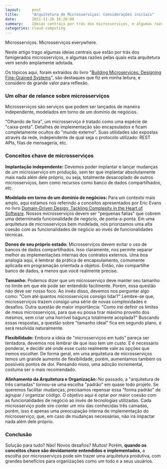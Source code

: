 ```yaml
---
layout:     post
title:      "Arquitetura de Microsserviços: Considerações iniciais"
date:       2021-11-26 16:26:00
summary:    Ideias centrais por trás dos microsserviços, e algumas razões pelas quais esta arquitetura vem sendo amplamente adotada.
categories: cloud-computing
---
```


Microsserviços. Microsserviços everywhere.

Neste artigo trago algumas ideias centrais que estão por trás dos famigerados microsserviços, e algumas razões pelas quais esta arquitetura vem sendo amplamente adotada.

Os tópicos aqui, foram extraídos do livro "[Building Microservices: Designing Fine-Grained Systems](https://www.amazon.com.br/dp/1492034029/)", são destaques que fiz em minha leitura, e considero de grande valor para reflexão.

### Um olhar de relance sobre microsserviços

Microsserviços são serviços que podem ser lançados de maneira independente, modelados em torno de um domínio de negócios.

"Olhando de fora", um microsserviço é tratado como uma espécie de "caixa-preta". Detalhes de implementação são encapsulados e ficam completamente ocultos do "mundo externo". Suas utilidades são expostas através da rede, independente de qual seja o protocolo utilizado: REST APIs, filas de mensageria, etc.

### Conceitos chave de microsserviços

**Implantação independente:** Devemos poder implantar e lançar mudanças de um microsserviço em produção, sem ter que implantar absolutamente mais nada além dele próprio, ou seja, totalmente desacoplado de outros microsserviços, bem como recursos como banco de dados compartilhados, etc.

**Modelado em torno de um domínio de negócios:** Para um contexto mais amplo, aqui estamos nos referindo a conceitos apresentados por Eric Evans no livro [Domain-Driven Design: Tackling Complexity in the Heart of Software](https://www.amazon.com/gp/product/0321125215/). Nossos microsserviços devem ser "pequenas fatias" que cobrem uma determinada funcionalidade de negócio, de ponta-a-ponta. Em uma arquitetura de microsserviços bem modelada, nós priorizamos uma alta coesão com as funcionalidades de negócio ao invés de funcionalidades técnicas.

**Donos de seu próprio estado:** Microsserviços devem evitar o uso de bancos de dados compartilhados. Isso claramente, nos permite separar melhor as implementações internas dos contratos externos. Uma boa analogia aqui, é lembrar da prática de encapsulamento, comumente aplicada em programação orientada a objetos. Então, não compartilhe banco de dados, a menos que você realmente precise.

**Tamanho:** Podemos dizer que um microsserviço deve manter seu tamanho no limite em que ele pode ser entendido facilmente. Porém, essa questão não deve ser nosso foco. Ao invés disso, devemos nos perguntar algo como: "Com até quantos microsserviços consigo lidar?" Lembre-se que, microsserviços trazem consigo uma série de novas complexidades e desafios. Outra questão de maior importância: "Como irei definir os limites de meus microsserviços, para que eu possa tirar máximo proveito dos mesmos, sem criar uma horrível bagunça totalmente acoplada?" Buscando essas respostas, a questão sobre "tamanho ideal" fica em segundo plano, e será resolvida naturalmente.

**Flexibilidade:** Embora a ideia de "microsserviços em tudo" pareça ser tentadora, devemos nos lembrar de que isso tem um custo. E é necessário ponderar, e decidir até onde esse custo realmente vale as opções que iremos escolher. De forma geral, em uma arquitetura de microsserviços temos um grande aumento de flexibilidade, porém, aumentamos também os possíveis pontos de dor. Pensando nisso, uma adoção incremental, costuma ser o mais recomendado.

**Alinhamento da Arquitetura e Organização:** No passado, a "arquitetura de três camadas" tornou-se uma escolha "padrão" em quase todo projeto. Se queremos facilitar mudanças, precisamos repensar essa "forma padrão" de agrupar / organizar código. O objetivo aqui é optar por maior coesão com as funcionalidades de negócio ao invés de tecnologias utilizadas. Cada microsserviço pode sim conter um mix das conhecidas três camadas, porém, isso é apenas uma preocupação interna de implementação do microsserviço, que, em caso de mudanças necessárias, não irá impactar nada além dele próprio.

### Conclusão

Solução para tudo? Não! Novos desafios? Muitos! Porém, **quando os conceitos chave são devidamente entendidos e implementados**, a escolha por microsserviços pode sim trazer uma arquitetura produtiva, com grandes benefícios para organizações como um todo e a seus usuários.